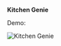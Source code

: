 
**Kitchen Genie**

Demo:

![Kitchen Genie](https://user-images.githubusercontent.com/74607544/129787258-f08b700a-1756-4113-ab0a-03f3acff55f3.gif)
